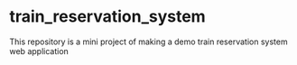 # train_reservation_system

This repository is a mini project of making a demo train reservation system web application